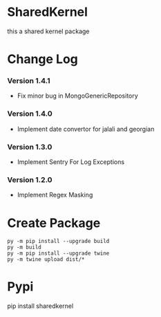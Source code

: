 # SharedKernel
this a shared kernel package

# Change Log
### Version 1.4.1
- Fix minor bug in MongoGenericRepository
### Version 1.4.0
- Implement date convertor for jalali and georgian
### Version 1.3.0
- Implement Sentry For Log Exceptions
### Version 1.2.0
- Implement Regex Masking
# Create Package
    py -m pip install --upgrade build
    py -m build
    py -m pip install --upgrade twine
    py -m twine upload dist/*

# Pypi
pip install sharedkernel
